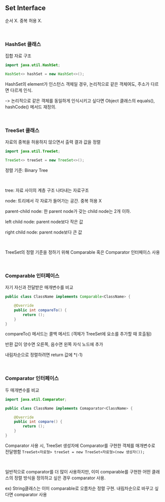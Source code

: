 ## Set Interface

순서 X. 중복 허용 X.

<br/>

### HashSet 클래스

집합 자료 구조

```java
import java.util.HashSet;

HashSet<> hashSet = new HashSet<>();
```

HashSet의 element가 인스턴스 객체일 경우, 논리적으로 같은 객체여도, 주소가 다르면 다르게 인식. 

-> 논리적으로 같은 객체를 동일하게 인식시키고 싶다면 Object 클래스의 equals(), hashCode() 메서드 재정의.

<br/>

### TreeSet 클래스

자료의 중복을 허용하지 않으면서 출력 결과 값을 정렬

```java
import java.util.TreeSet;

TreeSet<> treeSet = new TreeSet<>();
```

정렬 기준: Binary Tree

<br/>

tree: 자료 사이의 계층 구조 나타내는 자료구조

node: 트리에서 각 자료가 들어가는 공간. 중복 허용 X

parent-child node: 한 parent node가 갖는 child node는 2개 이하.

left child node: parent node보다 작은 값

right child node: parent node보다 큰 값

<br/>

TreeSet의 정렬 기준을 정하기 위해 Comparable 혹은 Comparator 인터페이스 사용

<br/>

### Comparable 인터페이스

자기 자신과 전달받은 매개변수를 비교

```java
public class ClassName implements Comparable<ClassName> {

    @Override
    public int compareTo() {
        return ();
    }
}
```
compareTo() 메서드는 콜백 메서드 (객체가 TreeSet에 요소를 추가할 때 호출됨)

반환 값이 양수면 오른쪽, 음수면 왼쪽 자식 노드에 추가

내림차순으로 정렬하려면 return 값에 *(-1)


<br/>

### Comparator 인터페이스

두 매개변수를 비교

```java
import java.util.Comparator;

public class ClassName implements Comaparator<ClassName> {

    @Override
    public int compare() {
        return ();
    }
}
```

Comparator 사용 시, TreeSet 생성자에 Comparator를 구현한 객체를 매개변수로 전달행함
`TreeSet<자료형> treeSet = new TreeSet<자료형>(new 생성자());`

<br/>

일반적으로 comparator를 더 많이 사용하지만, 이미 comparable를 구현한 어떤 클래스의 정렬 방식을 정의하고 싶은 경우 comparator 사용.

ex) String클래스는 이미 comparable로 오름차순 정렬 구현. 내림차순으로 바꾸고 싶다면 comparator 사용